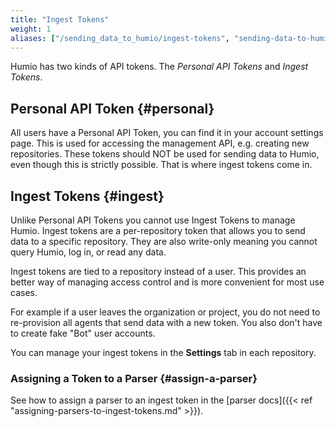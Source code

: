 ```yaml
---
title: "Ingest Tokens"
weight: 1
aliases: ["/sending_data_to_humio/ingest-tokens", "sending-data-to-humio/ingest_tokens"]
---
```


Humio has two kinds of API tokens. The _Personal API Tokens_ and _Ingest Tokens_.

## Personal API Token {#personal}

All users have a Personal API Token, you can find it in your account settings page.
This is used for accessing the management API, e.g. creating new repositories.
These tokens should NOT be used for sending data to Humio, even though this is strictly
possible. That is where ingest tokens come in.


## Ingest Tokens {#ingest}

Unlike Personal API Tokens you cannot use Ingest Tokens to manage Humio.
Ingest tokens are a per-repository token that allows you to send data to a specific repository.
They are also write-only meaning you cannot query Humio, log in, or read any data.

Ingest tokens are tied to a repository instead of a user. This provides an
better way of managing access control and is more convenient for most use cases.

For example if a user leaves the organization or project, you do not need to
re-provision all agents that send data with a new token. You also don't have to
create fake "Bot" user accounts.

You can manage your ingest tokens in the **Settings** tab in each repository.

### Assigning a Token to a Parser {#assign-a-parser}

See how to assign a parser to an ingest token in the [parser docs]({{< ref "assigning-parsers-to-ingest-tokens.md" >}}).
